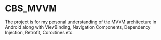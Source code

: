 # CBS_MVVM
The project is for my personal understanding of the MVVM architecture in Android along with ViewBinding, Navigation Components, Dependency Injection, Retrofit, Coroutines etc.
